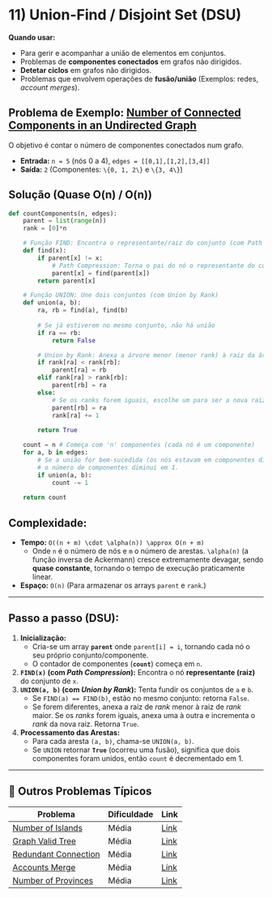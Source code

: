 # 11) Union-Find / Disjoint Set (DSU)

**Quando usar:**

* Para gerir e acompanhar a união de elementos em conjuntos.
* Problemas de **componentes conectados** em grafos não dirigidos.
* **Detetar ciclos** em grafos não dirigidos.
* Problemas que envolvem operações de **fusão/união** (Exemplos: redes, *account merges*).

## Problema de Exemplo: [Number of Connected Components in an Undirected Graph](https://leetcode.com/problems/number-of-connected-components-in-an-undirected-graph/)

O objetivo é contar o número de componentes conectados num grafo.

* **Entrada:** `n = 5` (nós 0 a 4), `edges = [[0,1],[1,2],[3,4]]`
* **Saída:** `2` (Componentes: `\{0, 1, 2\}` e `\{3, 4\}`)

## Solução (Quase O(n) / O(n))

```python
def countComponents(n, edges):
    parent = list(range(n))
    rank = [0]*n

    # Função FIND: Encontra o representante/raiz do conjunto (com Path Compression)
    def find(x):
        if parent[x] != x:
            # Path Compression: Torna o pai do nó o representante do conjunto
            parent[x] = find(parent[x])
        return parent[x]

    # Função UNION: Une dois conjuntos (com Union by Rank)
    def union(a, b):
        ra, rb = find(a), find(b)
        
        # Se já estiverem no mesmo conjunto, não há união
        if ra == rb:
            return False

        # Union by Rank: Anexa a árvore menor (menor rank) à raiz da árvore maior
        if rank[ra] < rank[rb]:
            parent[ra] = rb
        elif rank[ra] > rank[rb]:
            parent[rb] = ra
        else:
            # Se os ranks forem iguais, escolhe um para ser a nova raiz e aumenta o seu rank
            parent[rb] = ra
            rank[ra] += 1
            
        return True

    count = n # Começa com 'n' componentes (cada nó é um componente)
    for a, b in edges:
        # Se a união for bem-sucedida (os nós estavam em componentes diferentes),
        # o número de componentes diminui em 1.
        if union(a, b):
            count -= 1
            
    return count
```

## Complexidade:

* **Tempo:** `O((n + m) \cdot \alpha(n)) \approx O(n + m)`
    * Onde `n` é o número de nós e `m` o número de arestas. `\alpha(n)` (a função inversa de Ackermann) cresce extremamente devagar, sendo **quase constante**, tornando o tempo de execução praticamente linear.
* **Espaço:** `O(n)` (Para armazenar os arrays `parent` e `rank`.)

---

## Passo a passo (DSU):

1.  **Inicialização:**
    * Cria-se um array **`parent`** onde `parent[i] = i`, tornando cada nó o seu próprio conjunto/componente.
    * O contador de componentes (**`count`**) começa em `n`.
2.  **`FIND(x)` (com *Path Compression*):** Encontra o nó **representante (raiz)** do conjunto de `x`.
3.  **`UNION(a, b)` (com *Union by Rank*):** Tenta fundir os conjuntos de `a` e `b`.
    * Se `FIND(a) == FIND(b)`, estão no mesmo conjunto: retorna `False`.
    * Se forem diferentes, anexa a raiz de *rank* menor à raiz de *rank* maior. Se os *ranks* forem iguais, anexa uma à outra e incrementa o *rank* da nova raiz. Retorna `True`.
4.  **Processamento das Arestas:**
    * Para cada aresta `(a, b)`, chama-se `UNION(a, b)`.
    * Se `UNION` retornar **`True`** (ocorreu uma fusão), significa que dois componentes foram unidos, então `count` é decrementado em 1.

---

## 🎯 Outros Problemas Típicos

| Problema | Dificuldade | Link |
|----------|-------------|------|
| [Number of Islands](https://leetcode.com/problems/number-of-islands/) | Média | [Link](https://leetcode.com/problems/number-of-islands/) |
| [Graph Valid Tree](https://leetcode.com/problems/graph-valid-tree/) | Média | [Link](https://leetcode.com/problems/graph-valid-tree/) |
| [Redundant Connection](https://leetcode.com/problems/redundant-connection/) | Média | [Link](https://leetcode.com/problems/redundant-connection/) |
| [Accounts Merge](https://leetcode.com/problems/accounts-merge/) | Média | [Link](https://leetcode.com/problems/accounts-merge/) |
| [Number of Provinces](https://leetcode.com/problems/number-of-provinces/) | Média | [Link](https://leetcode.com/problems/number-of-provinces/) |
